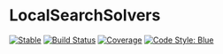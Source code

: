 # LocalSearchSolvers

[![Stable](https://img.shields.io/badge/docs-stable-blue.svg)](https://azzaare.github.io/AdaptiveSearch.jl)
[![Build Status](https://github.com/azzaare/LocalSearchSolvers.jl/workflows/CI/badge.svg)](https://github.com/azzaare/LocalSearchSolvers.jl/actions)
[![Coverage](https://codecov.io/gh/azzaare/LocalSearchSolvers.jl/branch/master/graph/badge.svg)](https://codecov.io/gh/azzaare/LocalSearchSolvers.jl)
[![Code Style: Blue](https://img.shields.io/badge/code%20style-blue-4495d1.svg)](https://github.com/invenia/BlueStyle)
